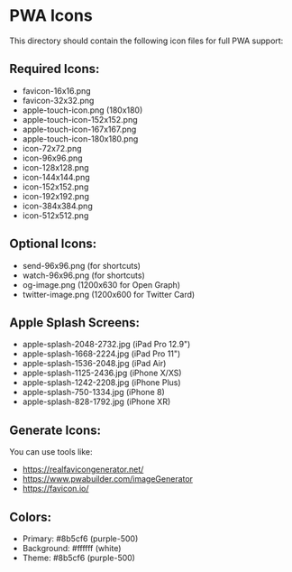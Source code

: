 # PWA Icons

This directory should contain the following icon files for full PWA support:

## Required Icons:
- favicon-16x16.png
- favicon-32x32.png
- apple-touch-icon.png (180x180)
- apple-touch-icon-152x152.png
- apple-touch-icon-167x167.png
- apple-touch-icon-180x180.png
- icon-72x72.png
- icon-96x96.png
- icon-128x128.png
- icon-144x144.png
- icon-152x152.png
- icon-192x192.png
- icon-384x384.png
- icon-512x512.png

## Optional Icons:
- send-96x96.png (for shortcuts)
- watch-96x96.png (for shortcuts)
- og-image.png (1200x630 for Open Graph)
- twitter-image.png (1200x600 for Twitter Card)

## Apple Splash Screens:
- apple-splash-2048-2732.jpg (iPad Pro 12.9")
- apple-splash-1668-2224.jpg (iPad Pro 11")
- apple-splash-1536-2048.jpg (iPad Air)
- apple-splash-1125-2436.jpg (iPhone X/XS)
- apple-splash-1242-2208.jpg (iPhone Plus)
- apple-splash-750-1334.jpg (iPhone 8)
- apple-splash-828-1792.jpg (iPhone XR)

## Generate Icons:
You can use tools like:
- https://realfavicongenerator.net/
- https://www.pwabuilder.com/imageGenerator
- https://favicon.io/

## Colors:
- Primary: #8b5cf6 (purple-500)
- Background: #ffffff (white)
- Theme: #8b5cf6 (purple-500)